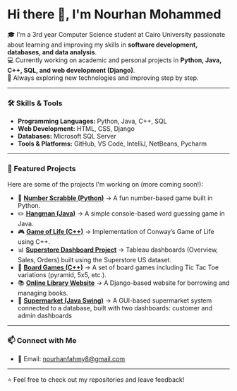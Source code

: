 # Hi there 👋, I'm Nourhan Mohammed

🎓 I'm a 3rd year Computer Science student at Cairo University passionate about learning and improving my skills in **software development, databases, and data analysis**.  
💻 Currently working on academic and personal projects in **Python, Java, C++, SQL, and web development (Django)**.  
🌱 Always exploring new technologies and improving step by step.  

---

### 🛠️ Skills & Tools
- **Programming Languages:** Python, Java, C++, SQL  
- **Web Development:** HTML, CSS, Django  
- **Databases:** Microsoft SQL Server  
- **Tools & Platforms:** GitHub, VS Code, IntelliJ, NetBeans, Pycharm

---

### 📌 Featured Projects
Here are some of the projects I'm working on (more coming soon!):  

- 🔢 [**Number Scrabble (Python)**](https://github.com/Nourhanfahmy8/Number-Scrabble) → A fun number-based game built in Python.  
- ✏️ [**Hangman (Java)**](https://github.com/Nourhanfahmy8/Hang_Man_Game) → A simple console-based word guessing game in Java.  
- 🎮 [**Game of Life (C++)**](https://github.com/Nourhanfahmy8/Gameoflife) → Implementation of Conway’s Game of Life using C++.
- 📊 [**Superstore Dashboard Project**](https://github.com/Nourhanfahmy8/SuperStore_dashboard_Project) → Tableau dashboards (Overview, Sales, Orders) built using the Superstore US dataset.  
- 🎲 [**Board Games (C++)**](https://github.com/Nourhanfahmy8/Board_Games) → A set of board games including Tic Tac Toe variations (pyramid, 5x5, etc.).  
- 📚 [**Online Library Website**](https://github.com/MennaMohy/OnlineLibraryWebsite) → A Django-based website for borrowing and managing books.  
- 🛒 [**Supermarket (Java Swing)**](https://github.com/Shahd132/SupermarketProjectLV) → A GUI-based supermarket system connected to a database, built with two                 dashboards: customer and admin dashboards

---

### 📫 Connect with Me
- 📧 Email: nourhanfahmy8@gmail.com  

---

⭐️ Feel free to check out my repositories and leave feedback!  
